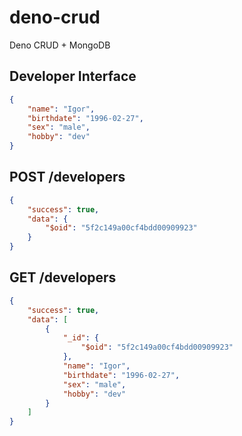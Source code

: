 # deno-crud
Deno CRUD + MongoDB

## Developer Interface
```json
{
    "name": "Igor",
    "birthdate": "1996-02-27",
    "sex": "male",
    "hobby": "dev"
}
```

## POST /developers
```json
{
    "success": true,
    "data": {
        "$oid": "5f2c149a00cf4bdd00909923"
    }
}
```

## GET /developers
```json
{
    "success": true,
    "data": [
        {
            "_id": {
                "$oid": "5f2c149a00cf4bdd00909923"
            },
            "name": "Igor",
            "birthdate": "1996-02-27",
            "sex": "male",
            "hobby": "dev"
        }
    ]
}
```
